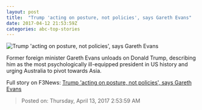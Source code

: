 ```yaml
---
layout: post
title:  "Trump 'acting on posture, not policies', says Gareth Evans"
date: 2017-04-12 21:53:59Z
categories: abc-top-stories
---
```


![Trump 'acting on posture, not policies', says Gareth Evans](http://www.abc.net.au/news/image/8199910-1x1-700x700.jpg)

Former foreign minister Gareth Evans unloads on Donald Trump, describing him as the most psychologically ill-equipped president in US history and urging Australia to pivot towards Asia.


Full story on F3News: [Trump 'acting on posture, not policies', says Gareth Evans](http://www.f3nws.com/n/SpVKvB)

> Posted on: Thursday, April 13, 2017 2:53:59 AM

